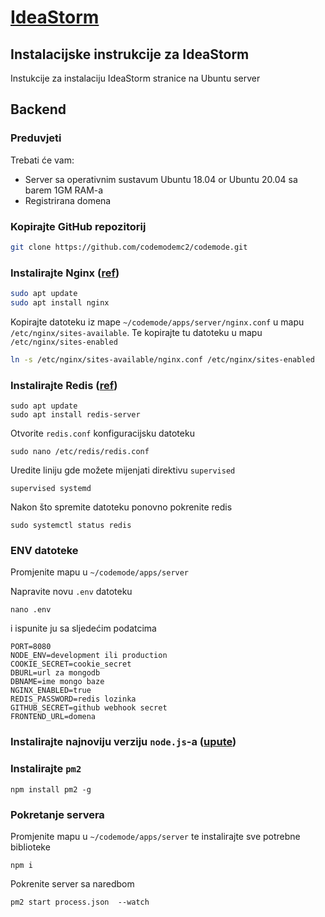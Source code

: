 # [IdeaStorm](https://ideastorm.social)

## Instalacijske instrukcije za IdeaStorm

Instukcije za instalaciju IdeaStorm stranice na Ubuntu server

## Backend

### Preduvjeti
Trebati će vam:
- Server sa operativnim sustavum Ubuntu 18.04 or Ubuntu 20.04 sa barem 1GM RAM-a
- Registrirana domena

### Kopirajte GitHub repozitorij
```bash
git clone https://github.com/codemodemc2/codemode.git
```

### Instalirajte Nginx ([ref](https://ubuntu.com/tutorials/install-and-configure-nginx#1-overview))
```bash
sudo apt update
sudo apt install nginx
```

Kopirajte datoteku iz mape `~/codemode/apps/server/nginx.conf` u mapu `/etc/nginx/sites-available`.
Te kopirajte tu datoteku u mapu `/etc/nginx/sites-enabled`
```bash
ln -s /etc/nginx/sites-available/nginx.conf /etc/nginx/sites-enabled
```

### Instalirajte Redis ([ref](https://www.digitalocean.com/community/tutorials/how-to-install-and-secure-redis-on-ubuntu-18-04))
```
sudo apt update
sudo apt install redis-server
```

Otvorite `redis.conf` konfiguracijsku datoteku
```
sudo nano /etc/redis/redis.conf
```

Uredite liniju gde možete mijenjati direktivu `supervised`
```
supervised systemd
```

Nakon što spremite datoteku ponovno pokrenite redis
```
sudo systemctl status redis
```

### ENV datoteke
Promjenite mapu u `~/codemode/apps/server`

Napravite novu `.env` datoteku
```
nano .env
```
i ispunite ju sa sljedećim podatcima

```
PORT=8080
NODE_ENV=development ili production
COOKIE_SECRET=cookie_secret
DBURL=url za mongodb
DBNAME=ime mongo baze
NGINX_ENABLED=true
REDIS_PASSWORD=redis lozinka
GITHUB_SECRET=github webhook secret
FRONTEND_URL=domena
```


### Instalirajte najnoviju verziju `node.js`-a ([upute](https://www.digitalocean.com/community/tutorials/how-to-install-node-js-on-ubuntu-18-04))

### Instalirajte `pm2`
```
npm install pm2 -g
```

### Pokretanje servera
Promjenite mapu u `~/codemode/apps/server` te instalirajte sve potrebne biblioteke
```
npm i
```

Pokrenite server sa naredbom
```
pm2 start process.json  --watch
```
